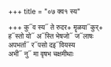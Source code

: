 +++
title = "०७ क्व१ स्य"

+++
कु᳓व स्य᳓ ते रुदर+ मॄळया᳓कुर्+  
ह᳓स्तो यो᳓ अ᳓स्ति भेषजो᳓ ज᳓लाषः  
अपभर्ता᳓ र᳓पसो दइ᳓वियस्य  
अभी᳓ नु᳓ मा वृषभ चक्षमीथाः